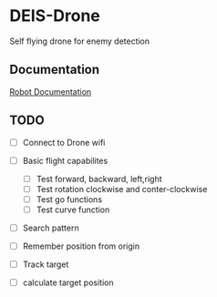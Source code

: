 # DEIS-Drone
Self flying drone for enemy detection

## Documentation 
[Robot Documentation](https://djitellopy.readthedocs.io/en/latest/tello/)
## TODO

- [ ] Connect to Drone wifi
- [ ] Basic flight capabilites
    - [ ] Test forward, backward, left,right
    - [ ] Test rotation clockwise and conter-clockwise
    - [ ] Test go functions
    - [ ] Test curve function
- [ ] Search pattern
- [ ] Remember position from origin
- [ ] Track target
- [ ] calculate target position


